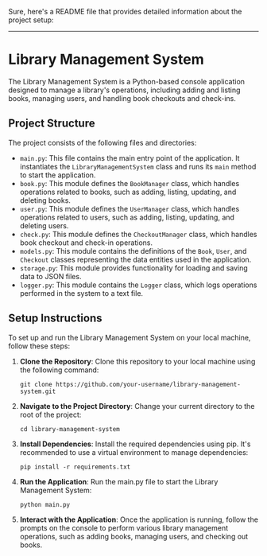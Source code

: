 Sure, here's a README file that provides detailed information about the project setup:

---

# Library Management System

The Library Management System is a Python-based console application designed to manage a library's operations, including adding and listing books, managing users, and handling book checkouts and check-ins.

## Project Structure

The project consists of the following files and directories:

- `main.py`: This file contains the main entry point of the application. It instantiates the `LibraryManagementSystem` class and runs its `main` method to start the application.
- `book.py`: This module defines the `BookManager` class, which handles operations related to books, such as adding, listing, updating, and deleting books.
- `user.py`: This module defines the `UserManager` class, which handles operations related to users, such as adding, listing, updating, and deleting users.
- `check.py`: This module defines the `CheckoutManager` class, which handles book checkout and check-in operations.
- `models.py`: This module contains the definitions of the `Book`, `User`, and `Checkout` classes representing the data entities used in the application.
- `storage.py`: This module provides functionality for loading and saving data to JSON files.
- `logger.py`: This module contains the `Logger` class, which logs operations performed in the system to a text file.

## Setup Instructions

To set up and run the Library Management System on your local machine, follow these steps:

1. **Clone the Repository**: Clone this repository to your local machine using the following command:

   ```
   git clone https://github.com/your-username/library-management-system.git
   ```

2. **Navigate to the Project Directory**: Change your current directory to the root of the project:

   ```
   cd library-management-system
   ```

3. **Install Dependencies**: Install the required dependencies using pip. It's recommended to use a virtual environment to manage dependencies:

   ```
   pip install -r requirements.txt
   ```

4. **Run the Application**: Run the main.py file to start the Library Management System:

   ```
   python main.py
   ```

5. **Interact with the Application**: Once the application is running, follow the prompts on the console to perform various library management operations, such as adding books, managing users, and checking out books.
